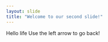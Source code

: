 ```yaml
---
layout: slide
title: "Welcome to our second slide!"
---
```

Hello life
Use the left arrow to go back!
